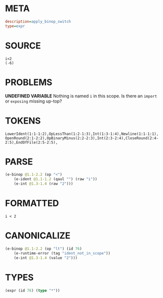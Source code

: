 # META
~~~ini
description=apply_binop_switch
type=expr
~~~
# SOURCE
~~~roc
i<2
(-6)
~~~
# PROBLEMS
**UNDEFINED VARIABLE**
Nothing is named `i` in this scope.
Is there an `import` or `exposing` missing up-top?

# TOKENS
~~~zig
LowerIdent(1:1-1:2),OpLessThan(1:2-1:3),Int(1:3-1:4),Newline(1:1-1:1),
OpenRound(2:1-2:2),OpBinaryMinus(2:2-2:3),Int(2:3-2:4),CloseRound(2:4-2:5),EndOfFile(2:5-2:5),
~~~
# PARSE
~~~clojure
(e-binop @1.1-2.2 (op "<")
	(e-ident @1.1-1.2 (qaul "") (raw "i"))
	(e-int @1.3-1.4 (raw "2")))
~~~
# FORMATTED
~~~roc
i < 2
~~~
# CANONICALIZE
~~~clojure
(e-binop @1.1-2.2 (op "lt") (id 76)
	(e-runtime-error (tag "ident_not_in_scope"))
	(e-int @1.3-1.4 (value "2")))
~~~
# TYPES
~~~clojure
(expr (id 76) (type "*"))
~~~
